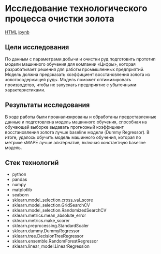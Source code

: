 # Исследование технологического процесса очистки золота

[HTML](https://github.com/burooom/yp_ml_projects/tree/main/Gold_purification/Gold_purification.html)     [ipynb](https://github.com/burooom/yp_ml_projects/tree/main/Gold_purification/Gold_purification.ipynb)

## Цели исследования
По данным с параметрами добычи и очистки руд подготовить прототип модели машинного обучения для компании «Цифры», которая разрабатывает решения для работы промышленных предприятий.
Модель должна предсказать коэффициент восстановления золота из золотосодержащей руды. Модель поможет оптимизировать производство, чтобы не запускать предприятие с убыточными характеристиками.

## Результаты исследования

В ходе работы были проанализированы и обработаны предоставленные данные и подготовлена модель машинного обучения, способная на обучающей выборке выдавать прогнозный коэффициент восстановления золота лучше baseline модели (Dummy Regressor).
В итоге, удалось обучить модель машинного обучения, которая по метрике sMAPE лучше альтернатив, включая константную baseline модель.

## Стек технологий
- python
- pandas
- numpy
- matplotlib
- seaborn
- sklearn.model_selection.cross_val_score
- sklearn.model_selection.GridSearchCV
- sklearn.model_selection.RandomizedSearchCV
- sklearn.metrics.mean_absolute_error
- sklearn.metrics.make_scorer
- sklearn.preprocessing.StandardScaler
- sklearn.dummy.DummyRegressor
- sklearn.tree.DecisionTreeRegressor
- sklearn.ensemble.RandomForestRegressor
- sklearn.linear_model.LinearRegression
